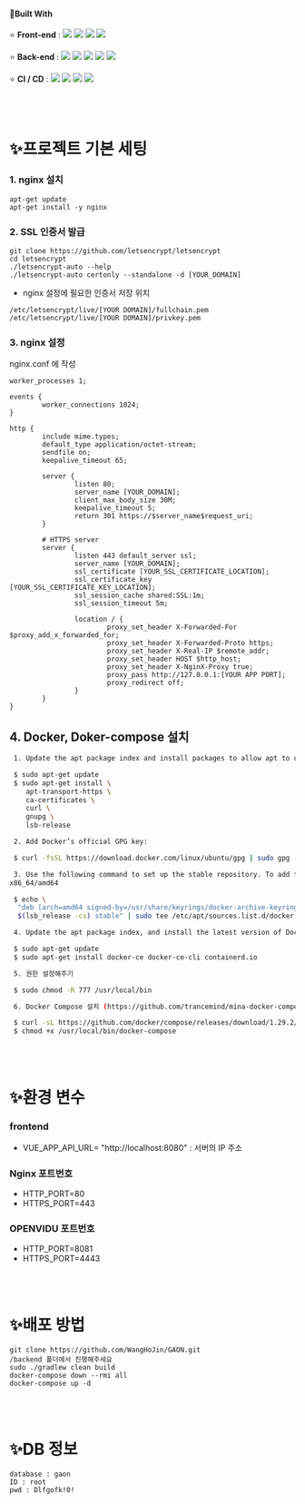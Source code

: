 #### 🔨Built With

⭐ **Front-end** : <img src="https://img.shields.io/badge/Vue-3-61DAFB?style=flat-square&logo=Vue&logoColor=black"/> <img src="https://img.shields.io/badge/JavaScript-F7DF1E?style=flat-square&logo=JavaScript&logoColor=black"/> <img src="https://img.shields.io/badge/CSS3-1572B6?style=flat-square&logo=CSS3&logoColor=white"/> <img src="https://img.shields.io/badge/Font Awesome-339AF0?style=flat-square&logo=Font Awesome&logoColor=white"/>

⭐ **Back-end** : <img src="https://img.shields.io/badge/Java-8-007396?style=flat-square&logo=Java&logoColor=white"/> <img src="https://img.shields.io/badge/Spring-2.4.5-6DB33F?style=flat-square&logo=Spring&logoColor=white"/> <img src="https://img.shields.io/badge/Gradle-7.1.1-green?style=flat-square&logo=Gradle&logoColor=white"> <img src="https://img.shields.io/badge/MySQL-8.0.22-4479A1?style=flat-square&logo=MySQL&logoColor=white"/> <img src="https://img.shields.io/badge/Swagger-3.0.0-85EA2D?style=flat-square&logo=Swagger&logoColor=black"/>

⭐ **CI / CD** : <img src="https://img.shields.io/badge/Docker-2496ED?style=flat-square&logo=Docker&logoColor=white"/> <img src="https://img.shields.io/badge/GitLab-FCA121?style=flat-square&logo=GitLab&logoColor=black"/> <img src="https://img.shields.io/badge/NGINX-269539?style=flat-square&logo=NGINX&logoColor=black"/> <img src="https://img.shields.io/badge/Jira-0052CC?style=flat-square&logo=Jira&logoColor=white"/>

<br><br>

# ✨프로젝트 기본 세팅

### 1. nginx 설치

```
apt-get update
apt-get install -y nginx
```

### 2. SSL 인증서 발급

```
git clone https://github.com/letsencrypt/letsencrypt
cd letsencrypt
./letsencrypt-auto --help
./letsencrypt-auto certonly --standalone -d [YOUR_DOMAIN]
```

- nginx 설정에 필요한 인증서 저장 위치

```
/etc/letsencrypt/live/[YOUR DOMAIN]/fullchain.pem
/etc/letsencrypt/live/[YOUR DOMAIN]/privkey.pem
```

### 3. nginx 설정

nginx.conf 에 작성

```
worker_processes 1;

events {
        worker_connections 1024;
}

http {
        include mime.types;
        default_type application/octet-stream;
        sendfile on;
        keepalive_timeout 65;

        server {
                listen 80;
                server_name [YOUR_DOMAIN];
                client_max_body_size 30M;
                keepalive_timeout 5;
                return 301 https://$server_name$request_uri;
        }

        # HTTPS server
        server {
                listen 443 default_server ssl;
                server_name [YOUR_DOMAIN];
                ssl_certificate [YOUR_SSL_CERTIFICATE_LOCATION];
                ssl_certificate_key [YOUR_SSL_CERTIFICATE_KEY_LOCATION];
                ssl_session_cache shared:SSL:1m;
                ssl_session_timeout 5m;

                location / {
                        proxy_set_header X-Forwarded-For $proxy_add_x_forwarded_for;
                        proxy_set_header X-Forwarded-Proto https;
                        proxy_set_header X-Real-IP $remote_addr;
                        proxy_set_header HOST $http_host;
                        proxy_set_header X-NginX-Proxy true;
                        proxy_pass http://127.0.0.1:[YOUR APP PORT];
                        proxy_redirect off;
                }
        }
}

```

## 4. Docker, Doker-compose 설치

```bash
 1. Update the apt package index and install packages to allow apt to use a repository over HTTPS:

 $ sudo apt-get update
 $ sudo apt-get install \
    apt-transport-https \
    ca-certificates \
    curl \
    gnupg \
    lsb-release

 2. Add Docker’s official GPG key:

 $ curl -fsSL https://download.docker.com/linux/ubuntu/gpg | sudo gpg --dearmor -o /usr/share/keyrings/docker-archive-keyring.gpg

 3. Use the following command to set up the stable repository. To add the nightly or test repository, add the word nightly or test (or both) after the word stable in the commands below.
x86_64/amd64

 $ echo \
  "deb [arch=amd64 signed-by=/usr/share/keyrings/docker-archive-keyring.gpg] https://download.docker.com/linux/ubuntu \
  $(lsb_release -cs) stable" | sudo tee /etc/apt/sources.list.d/docker.list > /dev/null

 4. Update the apt package index, and install the latest version of Docker Engine and containerd, or go to the next step to install a specific version:

 $ sudo apt-get update
 $ sudo apt-get install docker-ce docker-ce-cli containerd.io

 5. 권한 설정해주기

 $ sudo chmod -R 777 /usr/local/bin

 6. Docker Compose 설치 (https://github.com/trancemind/mina-docker-compose)

 $ curl -sL https://github.com/docker/compose/releases/download/1.29.2/docker-compose-$(uname -s)-$(uname -m) > /usr/local/bin/docker-compose
 $ chmod +x /usr/local/bin/docker-compose
```

<br><br>

# ✨환경 변수

### frontend

- VUE_APP_API_URL= "http://localhost:8080" : 서버의 IP 주소

### Nginx 포트번호

- HTTP_PORT=80
- HTTPS_PORT=443

### OPENVIDU 포트번호

- HTTP_PORT=8081
- HTTPS_PORT=4443

<br><br>

# ✨배포 방법

```
git clone https://github.com/WangHoJin/GAON.git
/backend 폴더에서 진행해주세요
sudo ./gradlew clean build
docker-compose down --rmi all
docker-compose up -d
```

<br><br>

# ✨DB 정보

```
database : gaon
ID : root
pwd : Dlfgofk!0!
```
